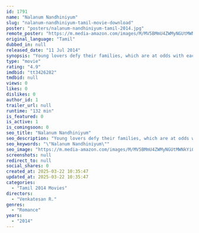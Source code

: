 ```yaml
---
id: 1791
name: "Nalanum Nandhiniyum"
slug: "nalanum-nandhiniyum-tamil-movie-download"
poster: "posters/nalanum-nandhiniyum-tamil-2014.jpg"
remote_poster: "https://m.media-amazon.com/images/M/MV5BMmU4ZWMyNGUtMWNkYi00YzIzLTk1MDQtMmJmZDljNWUzMWE1XkEyXkFqcGdeQXVyMjM5NDM1MTE@._V1_SX300.jpg"
original_language: "Tamil"
dubbed_in: null
released_date: "11 Jul 2014"
synopsis: "Young lovers defy their families, which are at odds with each other, and get married and migrate to the city. Can they make it big in the city?"
type: "movie"
rating: "4.9"
imdbid: "tt3426282"
tmdbid: null
views: 0
likes: 0
dislikes: 0
author_id: 1
trailer_url: null
runtime: "132 min"
is_featured: 0
is_active: 1
is_comingsoon: 0
seo_title: "Nalanum Nandhiniyum"
seo_description: "Young lovers defy their families, which are at odds with each other, and get married and migrate to the city. Can they make it big in the city?"
seo_keywords: "\"Nalanum Nandhiniyum\""
seo_image: "https://m.media-amazon.com/images/M/MV5BMmU4ZWMyNGUtMWNkYi00YzIzLTk1MDQtMmJmZDljNWUzMWE1XkEyXkFqcGdeQXVyMjM5NDM1MTE@._V1_SX300.jpg"
screenshots: null
redirect_to: null
social_shares: 0
created_at: 2025-03-22 10:35:47
updated_at: 2025-03-22 10:35:47
categories:
  - "Tamil 2014 Movies"
directors:
  - "Venkatesan R."
genres:
  - "Romance"
years:
  - "2014"
---
```

